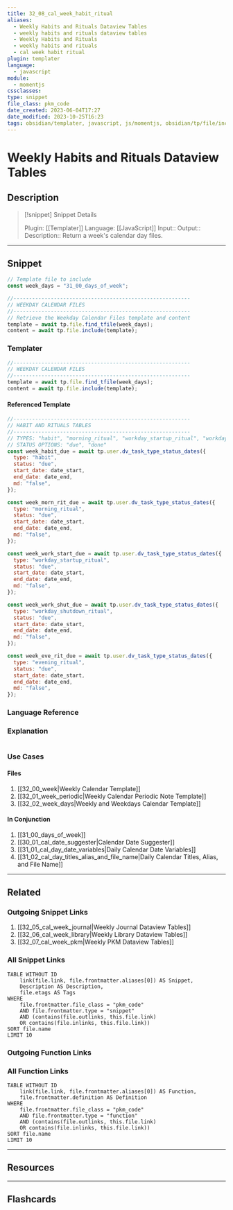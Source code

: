 ```yaml
---
title: 32_08_cal_week_habit_ritual
aliases:
  - Weekly Habits and Rituals Dataview Tables
  - weekly habits and rituals dataview tables
  - Weekly Habits and Rituals
  - weekly habits and rituals
  - cal week habit ritual
plugin: templater
language:
  - javascript
module:
  - momentjs
cssclasses:
type: snippet
file_class: pkm_code
date_created: 2023-06-04T17:27
date_modified: 2023-10-25T16:23
tags: obsidian/templater, javascript, js/momentjs, obsidian/tp/file/include
---
```

# Weekly Habits and Rituals Dataview Tables

## Description

> [!snippet] Snippet Details
>
> Plugin: [[Templater]]
> Language: [[JavaScript]]
> Input::
> Output::
> Description:: Return a week's calendar day files.

---

## Snippet

<!-- Add the full code including explanatory comments  -->

```javascript
// Template file to include
const week_days = "31_00_days_of_week";

//---------------------------------------------------------
// WEEKDAY CALENDAR FILES
//---------------------------------------------------------
// Retrieve the Weekday Calendar Files template and content
template = await tp.file.find_tfile(week_days);
content = await tp.file.include(template);
```

### Templater

<!-- Add the full code excluding explanatory comments  -->

```javascript
//---------------------------------------------------------
// WEEKDAY CALENDAR FILES
//---------------------------------------------------------
template = await tp.file.find_tfile(week_days);
content = await tp.file.include(template);
```

#### Referenced Template

```javascript
//---------------------------------------------------------
// HABIT AND RITUALS TABLES
//---------------------------------------------------------
// TYPES: "habit", "morning_ritual", "workday_startup_ritual", "workday_shutdown_ritual", "evening_ritual"
// STATUS OPTIONS: "due", "done"
const week_habit_due = await tp.user.dv_task_type_status_dates({
  type: "habit",
  status: "due",
  start_date: date_start,
  end_date: date_end,
  md: "false",
});

const week_morn_rit_due = await tp.user.dv_task_type_status_dates({
  type: "morning_ritual",
  status: "due",
  start_date: date_start,
  end_date: date_end,
  md: "false",
});

const week_work_start_due = await tp.user.dv_task_type_status_dates({
  type: "workday_startup_ritual",
  status: "due",
  start_date: date_start,
  end_date: date_end,
  md: "false",
});

const week_work_shut_due = await tp.user.dv_task_type_status_dates({
  type: "workday_shutdown_ritual",
  status: "due",
  start_date: date_start,
  end_date: date_end,
  md: "false",
});

const week_eve_rit_due = await tp.user.dv_task_type_status_dates({
  type: "evening_ritual",
  status: "due",
  start_date: date_start,
  end_date: date_end,
  md: "false",
});
```

### Language Reference

<!-- Recreate the code with links to files  -->

### Explanation

```javascript

```

### Use Cases

#### Files

<!-- Files containing the snippet  -->

1. [[32_00_week|Weekly Calendar Template]]
2. [[32_01_week_periodic|Weekly Calendar Periodic Note Template]]
3. [[32_02_week_days|Weekly and Weekdays Calendar Template]]

#### In Conjunction

<!-- Snippets used together with this snippet  -->

1. [[31_00_days_of_week]]
2. [[30_01_cal_date_suggester|Calendar Date Suggester]]
3. [[31_01_cal_day_date_variables|Daily Calendar Date Variables]]
4. [[31_02_cal_day_titles_alias_and_file_name|Daily Calendar Titles, Alias, and File Name]]

---

## Related

### Outgoing Snippet Links

<!-- Link related snippet here -->

1. [[32_05_cal_week_journal|Weekly Journal Dataview Tables]]
2. [[32_06_cal_week_library|Weekly Library Dataview Tables]]
3. [[32_07_cal_week_pkm|Weekly PKM Dataview Tables]]

### All Snippet Links

<!-- Query limit 10  -->

```dataview
TABLE WITHOUT ID
	link(file.link, file.frontmatter.aliases[0]) AS Snippet,
	Description AS Description,
	file.etags AS Tags
WHERE
	file.frontmatter.file_class = "pkm_code"
	AND file.frontmatter.type = "snippet"
	AND (contains(file.outlinks, this.file.link)
	OR contains(file.inlinks, this.file.link))
SORT file.name
LIMIT 10
```

### Outgoing Function Links

<!-- Link related functions here -->

### All Function Links

<!-- Query limit 10  -->

```dataview
TABLE WITHOUT ID
	link(file.link, file.frontmatter.aliases[0]) AS Function,
	file.frontmatter.definition AS Definition
WHERE
	file.frontmatter.file_class = "pkm_code"
	AND file.frontmatter.type = "function"
	AND (contains(file.outlinks, this.file.link)
	OR contains(file.inlinks, this.file.link))
SORT file.name
LIMIT 10
```

---

## Resources

---

## Flashcards
